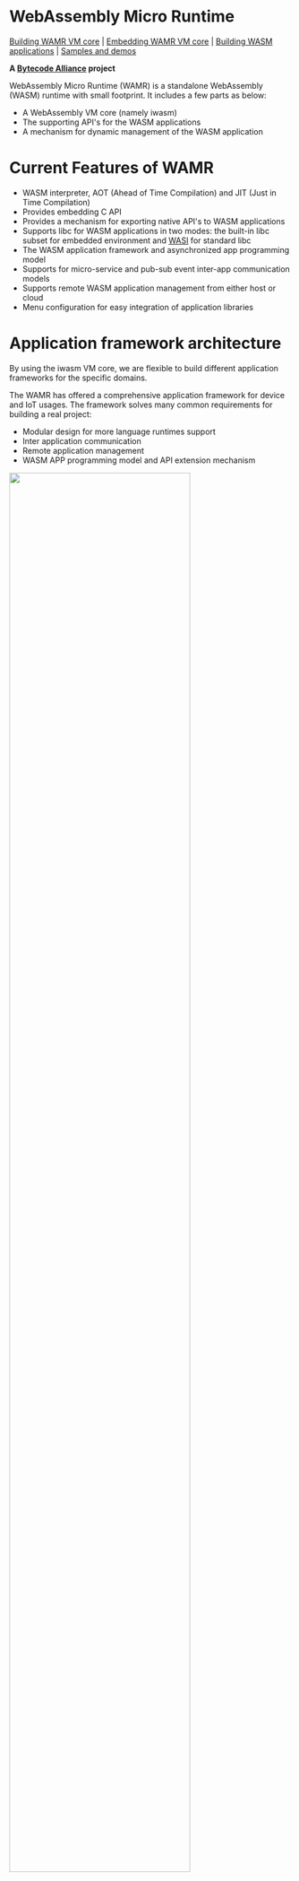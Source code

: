 WebAssembly Micro Runtime
=========================
[Building WAMR VM core](./doc/build_wamr.md) | [Embedding WAMR VM core](./doc/embed_wamr.md) | [Building WASM applications](./doc/build_wasm_app.md) | [Samples and demos](https://github.com/bytecodealliance/wasm-micro-runtime#samples-and-demos)

**A [Bytecode Alliance][BA] project**

[BA]: https://bytecodealliance.org/

WebAssembly Micro Runtime (WAMR) is a standalone WebAssembly (WASM) runtime with small footprint. It includes a few parts as below:
- A WebAssembly VM core (namely iwasm)
- The supporting API's for the WASM applications
- A mechanism for dynamic management of the WASM application

Current Features of WAMR
=========================
- WASM interpreter, AOT (Ahead of Time Compilation) and JIT (Just in Time Compilation)
- Provides embedding C API
- Provides a mechanism for exporting native API's to WASM applications
- Supports libc for WASM applications in two modes:
    the built-in libc subset for embedded environment and
    [WASI](https://github.com/WebAssembly/WASI) for standard libc
- The WASM application framework and asynchronized app programming model
- Supports for micro-service and pub-sub event inter-app communication models
- Supports remote WASM application management from either host or cloud
- Menu configuration for easy integration of application libraries

Application framework architecture
===================================

By using the iwasm VM core, we are flexible to build different application frameworks for the specific domains.

The WAMR has offered a comprehensive application framework for device and IoT usages. The framework solves many common requirements for building a real project:
- Modular design for more language runtimes support
- Inter application communication
- Remote application management
- WASM APP programming model and API extension mechanism

<img src="./doc/pics/wamr-arch.JPG" width="80%">



Build WAMR
==========

## Build WAMR VM core


WAMR VM core (iwasm) can support building for different target platforms:
- [Linux](./doc/build_wamr.md#linux)
- [Zephyr](./doc/build_wamr.md#zephyr)
- [MacOS](./doc/build_wamr.md#mac)
- [VxWorks](./doc/build_wamr.md#vxworks)
- [AliOS-Things](./doc/build_wamr.md#alios-things)
- [Intel Software Guard Extention (SGX)](./doc/build_wamr.md#linux-sgx-intel-software-guard-extention)

See [Build WAMR VM core](./doc/build_wamr.md) for the detailed instructions.

## Libc building options

WAMR supports WASI for standard libc library as well as a [built-in libc subset](./doc/wamr_api.md) for tiny footprint.

WASI is supported for following platforms and enabled by default building:
- Linux


## Embed WAMR VM core

WAMR can be built into a standalone executable which takes the WASM application file name as input, and then executes it. In some other situations, the WAMR source code is embedded the product code and built into the final product.

WAMR provides a set of C API for loading the WASM module, instantiating the module and invoking a WASM function from a native call.  See [Embed WAMR VM core](./doc/embed_wamr.md) for the details.

The WAMR application framework supports dynamically installing WASM application remotely by embedding the WAMR VM core. It can be used as reference for how to use the embedding API's.


## Integrate  WAMR application library

The WAMR provides an application framework which supports event driven programming model as below:

- Single thread per WASM app instance
- App must implement system callbacks: on_init, on_destroy

Application programming API sets are available as below:

- Timer
- Micro service (Request/Response) and Pub/Sub inter-app communication
- Sensor
- Connectivity and data transmission
- 2D graphic UI (based on littlevgl)

See [WAMR application library](./doc/wamr_api.md) for the details.

One WAMR build can select a subset from the WAMR application library. Refer to the sample "simple" for how to integrate API sets into WAMR building.


## Build WAMR with customized application library

When WAMR is integrated into a specific project, it probably includes additional project specific applications APIs which can be either expansion or modification to the standard WAMR application library.

The extended application library should be created in the folder [core/iwasm/lib/app-libs](./core/iwasm/lib/app-libs/). See the [doc/export_native_api.md](./doc/export_native_api.md) for the details.


# Create WASM application SDK

When a customized WAMR runtime is shipped with the products, an associated WASM application SDK should be distributed to the application developers in order to develop WASM applications for the product. At the most time, the WASM application SDK should match the version of the runtime distribution.


Typically a WASM APP SDK package contains following components:

* **WASI-SDK**: only needed when WASI is enabled in the runtime. It can be a link to the WASI-SDK GitHub or the full offline copy.
* **sysroot** folder: only needed when WASI is not enabled in the runtime. copied from [test-tools/toolchain/sysroot](./test-tools/toolchain/sysroot)
* **app-lib** folder: copied from [core/iwasm/lib/app-libs](./core/iwasm/lib/app-libs/)
* **cmake toolchain** file: copied from [test-tools/toolchain/wamr_toolchain.cmake](./test-tools/toolchain/wamr_toolchain.cmake)
* optionally with some guide documents and samples


Build WASM applications
===================================

WebAssembly as a new binary instruction can be viewed as a virtual architecture. If the WASM application is developed in C/C++ language,  developers can use conventional cross-compilation procedure to build the WASM application.  cmake is the recommended building tool and Clang is the preferred compiler. While emcc may still work but it is not guaranteed.

Refer to [Build WASM applications](doc/build_wasm_app.md) for details.


Samples and demos
=================

The WAMR samples are located in folder [./samples](./samples). A sample usually contains the WAMR runtime build, WASM applications and test tools. The WARM provides following samples:
- [Simple](./samples/simple/README.md): The runtime is integrated with most of the WAMR APP libaries and multiple WASM applications are provided for using different WASM API set.
- [littlevgl](./samples/littlevgl/README.md): Demostrating the graphic user interface application usage on WAMR. The whole [LittlevGL](https://github.com/littlevgl/) 2D user graphic library and the UI application is built into WASM application.
- [gui](./samples/gui/README.md): Moved the [LittlevGL](https://github.com/littlevgl/) library into the runtime and defined a WASM application interface by wrapping the littlevgl API.
- [IoT-APP-Store-Demo](./test-tools/IoT-APP-Store-Demo/README.md): A web site for demostrating a WASM APP store usage where we can remotely install and uninstall WASM application on remote devices.


The graphic user interface demo photo:

![WAMR samples diagram](./doc/pics/vgl_demo.png "WAMR samples diagram")




Releases and acknowledgments
============================

WAMR is a community efforts. Since Intel Corp contributed the first release of this open source project, this project has received many good contributions from the community.

See the [major features releasing history and contributor names](./doc/release_ack.md)


Roadmap
=======

See the [roadmap](./doc/roadmap.md) to understand what major features are planned or under development.

Please submit issues for any new feature request, or your plan for contributing new features.


License
=======
WAMR uses the same license as LLVM: the `Apache 2.0 license` with the LLVM
exception. See the LICENSE file for details. This license allows you to freely
use, modify, distribute and sell your own products based on WAMR.
Any contributions you make will be under the same license.


Submit issues and contact the maintainers
=========================================
[Click here to submit. Your feedback is always welcome!](https://github.com/intel/wasm-micro-runtime/issues/new)


Contact the maintainers: imrt-public@intel.com
